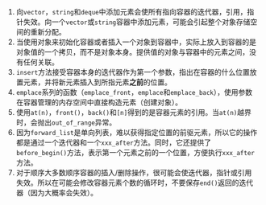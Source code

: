 1. 向`vector`，`string`和`deque`中添加元素会使所有指向容器的迭代器，引用，指针失效。向一个`vector`或`string`容器中添加元素，可能会引起整个对象存储空间的重新分配。
2. 当使用对象来初始化容器或者插入一个对象到容器中，实际上放入到容器的是对象值的一个拷贝，而不是对象本身。提供值的对象与容器中的元素之间，没有任何关联。
3. `insert`方法接受容器本身的迭代器作为第一个参数，指出在容器的什么位置放置元素，并将新元素插入到所指元素**之前**的位置。
4. `emplace`系列的函数（`emplace_front`，`emplace`和`emplace_back`），使用参数在容器管理的内存空间中直接构造元素（创建对象）。
5. 使用`at(n)`，`front()`，`back()`和`[n]`得到的是容器元素的引用。当`at(n)`越界时，会抛出`out_of_range`异常。
6. 因为`forward_list`是单向列表，难以获得指定位置的前驱元素，所以它的操作都是通过一个迭代器和一个`xxx_after`方法。同时，它还提供了`before_begin()`方法，表示第一个元素之前的一个位置，方便执行`xxx_after`方法。
7. 对于顺序大多数顺序容器的插入/删除操作，很可能会使迭代器，指针或引用失效。所以在可能会修改容器元素个数的循环时，不要保存`end()`返回的迭代器（因为大概率会失效）。